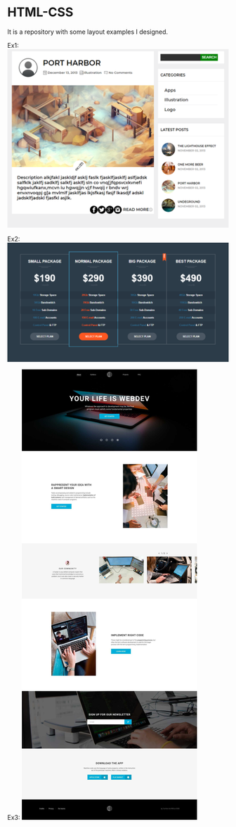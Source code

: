 # HTML-CSS
It is a repository with some layout examples I designed.

Ex1:
![Image alt](https://github.com/AGoravskiy/HTML-CSS/blob/master/images/Ex1.PNG)

Ex2:
![Image alt](https://github.com/AGoravskiy/HTML-CSS/blob/master/images/Ex2.PNG)

Ex3:
![Image alt](https://github.com/AGoravskiy/HTML-CSS/blob/master/images/Ex3.jpg)

